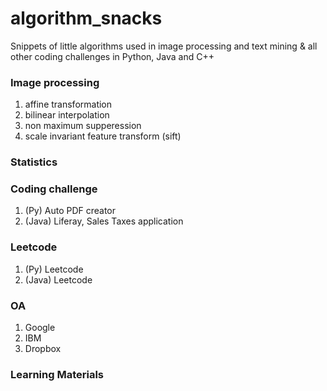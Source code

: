 # algorithm_snacks
Snippets of little algorithms used in image processing and text mining & all other coding challenges in Python, Java and C++

### Image processing
1. affine transformation
2. bilinear interpolation
3. non maximum supperession
4. scale invariant feature transform (sift)

### Statistics

### Coding challenge
1. (Py) Auto PDF creator
2. (Java) Liferay, Sales Taxes application

### Leetcode
1. (Py) Leetcode
1. (Java) Leetcode

### OA
1. Google
2. IBM
3. Dropbox

### Learning Materials

